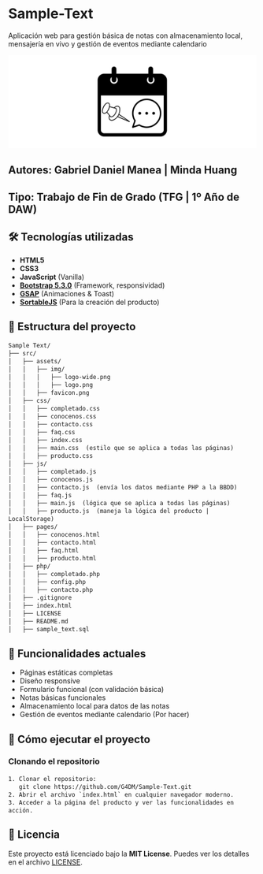 # **Sample-Text**

Aplicación web para gestión básica de notas con almacenamiento local, mensajería en vivo y gestión de eventos mediante calendario

<div align="center">
  <img src="/src/assets/img/logo-wide.png" alt="Logo de Sample-Text">
</div>

## **Autores**: Gabriel Daniel Manea | Minda Huang  
## **Tipo**: Trabajo de Fin de Grado (TFG | 1º Año de DAW)  

## 🛠️ **Tecnologías utilizadas**

- **HTML5**
- **CSS3**
- **JavaScript** (Vanilla)
- **[Bootstrap 5.3.0](https://getbootstrap.com/)** (Framework, responsividad)
- **[GSAP](https://gsap.com/)** (Animaciones & Toast)
- **[SortableJS](https://sortablejs.github.io/Sortable/)** (Para la creación del producto)


## 📂 **Estructura del proyecto**

```
Sample Text/
├── src/
│   ├── assets/
│   │   ├── img/
│   │   │   ├── logo-wide.png
│   │   │   ├── logo.png
│   │   ├── favicon.png
│   ├── css/
│   │   ├── completado.css
│   │   ├── conocenos.css
│   │   ├── contacto.css
│   │   ├── faq.css
│   │   ├── index.css
│   │   ├── main.css  (estilo que se aplica a todas las páginas)
│   │   ├── producto.css
│   ├── js/
│   │   ├── completado.js
│   │   ├── conocenos.js
│   │   ├── contacto.js  (envía los datos mediante PHP a la BBDD)
│   │   ├── faq.js
│   │   ├── main.js  (lógica que se aplica a todas las páginas)
│   │   ├── producto.js  (maneja la lógica del producto | LocalStorage)
│   ├── pages/
│   │   ├── conocenos.html
│   │   ├── contacto.html
│   │   ├── faq.html
│   │   ├── producto.html
│   ├── php/
│   │   ├── completado.php
│   │   ├── config.php
│   │   ├── contacto.php
│   ├── .gitignore
│   ├── index.html
│   ├── LICENSE
│   ├── README.md
│   ├── sample_text.sql
```


## 🚀 **Funcionalidades actuales**

- Páginas estáticas completas
- Diseño responsive
- Formulario funcional (con validación básica)
- Notas básicas funcionales
- Almacenamiento local para datos de las notas
- Gestión de eventos mediante calendario (Por hacer)


## 📝 **Cómo ejecutar el proyecto**

### **Clonando el repositorio**

```
1. Clonar el repositorio:
   git clone https://github.com/G4DM/Sample-Text.git
2. Abrir el archivo `index.html` en cualquier navegador moderno.
3. Acceder a la página del producto y ver las funcionalidades en acción.
```

## 📜 **Licencia**

Este proyecto está licenciado bajo la **MIT License**. Puedes ver los detalles en el archivo [LICENSE](https://github.com/G4DM/Sample-Text/blob/main/LICENSE).
